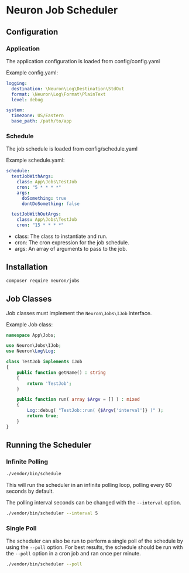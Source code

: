 # Neuron Job Scheduler

## Configuration

### Application
The application configuration is loaded from config/config.yaml

Example config.yaml:
```yaml
logging:
  destination: \Neuron\Log\Destination\StdOut
  format: \Neuron\Log\Format\PlainText
  level: debug

system:
  timezone: US/Eastern
  base_path: /path/to/app
```

### Schedule
The job schedule is loaded from config/schedule.yaml

Example schedule.yaml:
```yaml
schedule:
  testJobWithArgs:
    class: App\Jobs\TestJob
    cron: "5 * * * *"
    args:
      doSomething: true
      dontDoSomething: false

  testJobWithOutArgs:
    class: App\Jobs\TestJob
    cron: "15 * * * *"
```

* class: The class to instantiate and run.
* cron: The cron expression for the job schedule.
* args: An array of arguments to pass to the job.

## Installation
```bash
composer require neuron/jobs
```

## Job Classes
Job classes must implement the `Neuron\Jobs\IJob` interface.

Example Job class:
```php
namespace App\Jobs;

use Neuron\Jobs\IJob;
use Neuron\Log\Log;

class TestJob implements IJob
{
    public function getName() : string
    {
        return 'TestJob';
    }

    public function run( array $Argv = [] ) : mixed
    {
        Log::debug( "TestJob::run( {$Argv['interval']} )" );
        return true;
    }
}
```

## Running the Scheduler
### Infinite Polling
```bash
./vendor/bin/schedule
```
This will run the scheduler in an infinite polling loop, polling every 60 seconds by default.

The polling interval seconds can be changed with the `--interval` option.

```bash
./vendor/bin/scheduler --interval 5
```

### Single Poll
The scheduler can also be run to perform a single poll of the schedule by using the `--poll` option.
For best results, the schedule should be run with the `--poll` option in a cron job and ran once per minute.
```bash
./vendor/bin/scheduler --poll
```

